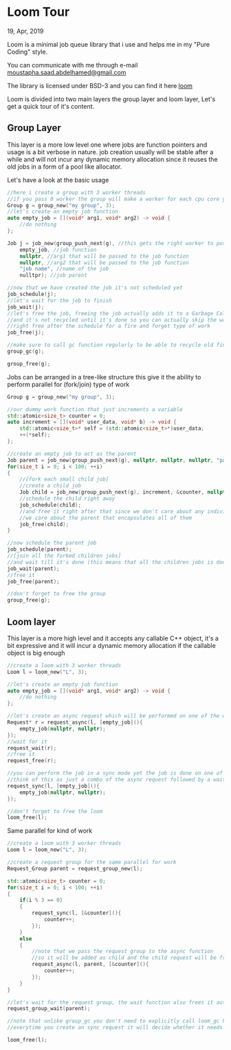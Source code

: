 # Loom Tour

19, Apr, 2019

Loom is a minimal job queue library that i use and helps me in my "Pure Coding" style.

You can communicate with me through e-mail moustapha.saad.abdelhamed@gmail.com

The library is licensed under BSD-3 and you can find it here [loom](https://github.com/MoustaphaSaad/loom)

Loom is divided into two main layers the group layer and loom layer, Let's get a quick tour of it's content.

## Group Layer
This layer is a more low level one where jobs are function pointers and usage is a bit verbose in nature. job creation usually will be stable after a while and will not incur any dynamic memory allocation since it reuses the old jobs in a form of a pool like allocator.

Let's have a look at the basic usage
```C++
//here i create a group with 3 worker threads
//if you pass 0 worker the group will make a worker for each cpu core you have
Group g = group_new("my group", 3);
//let's create an empty job function
auto empty_job = [](void* arg1, void* arg2) -> void {
	//do nothing
};

Job j = job_new(group_push_next(g), //this gets the right worker to push the job onto
	empty_job, //job function
	nullptr, //arg1 that will be passed to the job function
	nullptr, //arg2 that will be passed to the job function
	"job name", //name of the job
	nulltpr); //job parent

//now that we have created the job it's not scheduled yet
job_schedule(j);
//let's wait for the job to finish
job_wait(j);
//let's free the job, freeing the job actually adds it to a Garbage Collection for it to be recycled later
//and it's not recycled until it's done so you can actually skip the wait step and
//right free after the schedule for a fire and forget type of work
job_free(j);

//make sure to call gc function regularly to be able to recycle old finished jobs
group_gc(g);

group_free(g);
```

Jobs can be arranged in a tree-like structure this give it the ability to perform parallel for (fork/join) type of work
```C++
Group g = group_new("my group", 3);

//our dummy work function that just increments a variable
std::atomic<size_t> counter = 0;
auto increment = [](void* user_data, void* b) -> void {
	std::atomic<size_t>* self = (std::atomic<size_t>*)user_data;
	++(*self);
};

//create an empty job to act as the parent
Job parent = job_new(group_push_next(g), nullptr, nullptr, nullptr, "parent", nullptr);
for(size_t i = 0; i < 100; ++i)
{
	//[fork each small child job]
	//create a child job
	Job child = job_new(group_push_next(g), increment, &counter, nullptr, "child", parent);
	//schedule the child right away
	job_schedule(child);
	//and free it right after that since we don't care about any individual child job lifetime
	//we care about the parent that encapsulates all of them
	job_free(child);
}

//now schedule the parent job
job_schedule(parent);
//[join all the forked children jobs]
//and wait till it's done (this means that all the children jobs is done as well)
job_wait(parent);
//free it
job_free(parent);

//don't forget to free the group
group_free(g);
```

## Loom layer
This layer is a more high level and it accepts any callable C++ object, it's a bit expressive and it will incur a dynamic memory allocation if the callable object is big enough

```C++
//create a loom with 3 worker threads
Loom l = loom_new("L", 3);

//let's create an empty job function
auto empty_job = [](void* arg1, void* arg2) -> void {
	//do nothing
};

//let's create an async request which will be performed on one of the worker threads
Request* r = request_async(l, [empty_job](){
	empty_job(nullptr, nullptr);
});
//wait for it
request_wait(r);
//free it
request_free(r);

//you can perform the job in a sync mode yet the job is done on one of the worker threads
//think of this as just a combo of the async request followed by a wait and free
request_sync(l, [empty_job](){
	empty_job(nullptr, nullptr);
});

//don't forget to free the loom
loom_free(l);
```

Same parallel for kind of work
```C++
//create a loom with 3 worker threads
Loom l = loom_new("L", 3);

//create a request group for the same parallel for work
Request_Group parent = request_group_new(l);

std::atomic<size_t> counter = 0;
for(size_t i = 0; i < 100; ++i)
{
	if(i % 3 == 0)
	{
		request_sync(l, [&counter](){
			counter++;
		});
	}
	else
	{
		//note that we pass the request group to the async function
		//so it will be added as child and the child request will be freed(added to be garbage collected later) automatically
		request_async(l, parent, [&counter](){
			counter++;
		});
	}
}

//let's wait for the request group, the wait function also frees it automatically
request_group_wait(parent);

//note that unlike group_gc you don't need to explicitly call loom_gc here
//everytime you create an sync request it will decide whether it needs to do gc cycle and does it

loom_free(l);
```